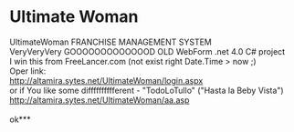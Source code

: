 # Ultimate Woman
UltimateWoman FRANCHISE MANAGEMENT SYSTEM<br>
VeryVeryVery GOOOOOOOOOOOOOD OLD WebForm .net 4.0 C# project<br>
I win this from FreeLancer.com (not exist right Date.Time > now ;)<br>
Oper link:
<br>
http://altamira.sytes.net/UltimateWoman/login.aspx
<br>
or if You like some difffffffffferent - "TodoLoTullo" ("Hasta la Beby Vista")
<br>
http://altamira.sytes.net/UltimateWoman/aa.asp
<br>
<br>
ok***



